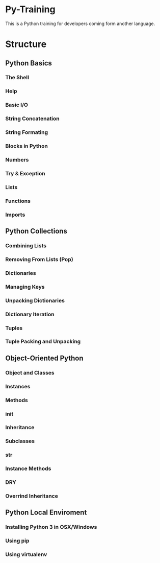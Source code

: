 # Py-Training
This is a Python training for developers coming form another language.

# Structure 

## Python Basics
  ### The Shell
  ### Help
  ### Basic I/O
  ### String Concatenation
  ### String Formating
  ### Blocks in Python
  ### Numbers
  ### Try & Exception
  ### Lists
  ### Functions
  ### Imports

## Python Collections
  ### Combining Lists
  ### Removing From Lists (Pop)
  ### Dictionaries
  ### Managing Keys
  ### Unpacking Dictionaries
  ### Dictionary Iteration
  ### Tuples
  ### Tuple Packing and Unpacking
  
## Object-Oriented Python
  ### Object and Classes
  ### Instances
  ### Methods
  ### __init__
  ### Inheritance
  ### Subclasses
  ### __str__
  ### Instance Methods
  ### DRY
  ### Overrind Inheritance
  
## Python Local Enviroment
  ### Installing Python 3 in OSX/Windows
  ### Using pip
  ### Using virtualenv
  
